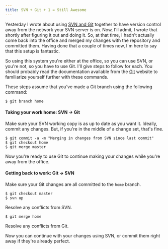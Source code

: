 ```yaml
---
title: SVN + Git + 1 = Still Awesome
---
```

Yesterday I wrote about using [SVN and Git][1] together to have version
control away from the network your SVN server is on. Now, I'll admit, I wrote
that shortly after figuring it out and doing it. So, at that time, I hadn't
actually come back into the office and merged my changes with the repository
and committed them. Having done that a couple of times now, I'm here to say
that this setup is fantastic.

So using this system you're either at the office, so you can use SVN, or
you're not, so you have to use Git. I'll give steps to follow for each. You
should probably read the documentation available from the [Git][2] website to
familiarize yourself further with these commands.

These steps assume that you've made a Git branch using the following command:

~~~~ {.code}
$ git branch home
~~~~

#### Taking your work home: SVN -> Git

Make sure your SVN working copy is as up to date as you want it. Ideally,
commit any changes. But, if you're in the middle of a change set, that's fine.

~~~~ {.code}
$ git commit -a -m "Merging in changes from SVN since last commit"
$ git checkout home
$ git merge master
~~~~

Now you're ready to use Git to continue making your changes while you're away
from the office.

#### Getting back to work: Git -> SVN

Make sure your Git changes are all committed to the `home` branch.

~~~~ {.code}
$ git checkout master
$ svn up
~~~~

Resolve any conflicts from SVN.

~~~~ {.code}
$ git merge home
~~~~

Resolve any conflicts from Git.

Now you can continue with your changes using SVN, or commit them right away if
they're already perfect.

   [1]: http://blog.alieniloquent.com/2008/02/20/svn-git-awesome/

   [2]: http://git.or.cz/

